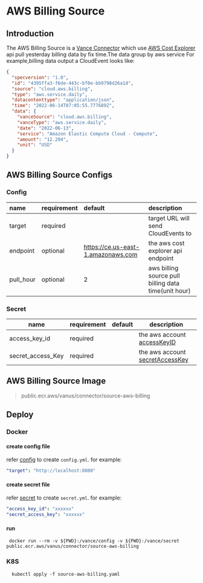 # AWS Billing Source

## Introduction

The AWS Billing Source is a [Vance Connector][vc] which use [AWS Cost Explorer][awsbill] api pull yesterday billing data
by fix time.The data group by aws service For example,billing data output a CloudEvent looks like:

```json
{
  "specversion": "1.0",
  "id": "4395ffa3-f6de-443c-bf0e-bb9798d26a1d",
  "source": "cloud.aws.billing",
  "type": "aws.service.daily",
  "datacontenttype": "application/json",
  "time": "2022-06-14T07:05:55.777689Z",
  "data": {
    "vanceSource": "cloud.aws.billing",
    "vanceType": "aws.service.daily",
    "date": "2022-06-13",
    "service": "Amazon Elastic Compute Cloud - Compute",
    "amount": "12.294",
    "unit": "USD"
  }
}
```

## AWS Billing Source Configs

### Config

| name      | requirement | default                             | description                                           |
|:----------|:------------|:------------------------------------|:------------------------------------------------------|
| target    | required    |                                     | target URL will send CloudEvents to                   |
| endpoint  | optional    | https://ce.us-east-1.amazonaws.com  | the aws cost explorer api endpoint                    |
| pull_hour | optional    | 2                                   | aws billing source pull billing data time(unit hour)  |

### Secret

| name              | requirement | default  | description                                  |
|-------------------|-------------|----------|----------------------------------------------|
| access_key_id     | required    |          | the aws account [accessKeyID][accessKey]     |
| secret_access_Key | required    |          | the aws account [secretAccessKey][accessKey] |

## AWS Billing Source Image

> public.ecr.aws/vanus/connector/source-aws-billing

## Deploy

### Docker

#### create config file

refer [config](#Config) to create `config.yml`. for example:

```yaml
"target": "http://localhost:8080"
```

#### create secret file

refer [secret](#Secret) to create `secret.yml`. for example:

```yaml
"access_key_id": "xxxxxx"
"secret_access_key": "xxxxxx"
```

#### run

```shell
 docker run --rm -v ${PWD}:/vance/config -v ${PWD}:/vance/secret public.ecr.aws/vanus/connector/source-aws-billing
```

### K8S

```shell
  kubectl apply -f source-aws-billing.yaml
```

[vc]: https://github.com/linkall-labs/vance-docs/blob/main/docs/concept.md
[awsbill]: https://docs.aws.amazon.com/aws-cost-management/latest/APIReference/API_GetCostAndUsage.html
[accessKey]: https://docs.aws.amazon.com/IAM/latest/UserGuide/id_credentials_access-keys.html
